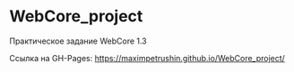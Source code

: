 # WebCore_project

Практическое задание WebCore 1.3

Ссылка на GH-Pages: https://maximpetrushin.github.io/WebCore_project/
 
